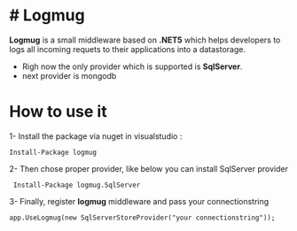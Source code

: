 # # Logmug

**Logmug** is a small middleware based on **.NET5** which helps developers to logs all incoming requets to their applications into a datastorage.

- Righ now the only provider which is supported is **SqlServer**.
- next provider is mongodb


# How to use it

1- Install the package via nuget in visualstudio :

    Install-Package logmug
 2- Then chose proper provider, like below you can install SqlServer provider

     Install-Package logmug.SqlServer

3- Finally, register **logmug** middleware and pass your connectionstring

    app.UseLogmug(new SqlServerStoreProvider("your connectionstring"));

